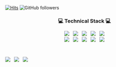 [![Hits](https://hits.seeyoufarm.com/api/count/incr/badge.svg?url=https%3A%2F%2Fgithub.com%2Fcastlejun-2&count_bg=%2379C83D&title_bg=%23555555&icon=&icon_color=%23E7E7E7&title=hits&edge_flat=false)](https://github.com/castlejun-2)
![GitHub followers](https://img.shields.io/github/followers/castlejun-2?style=social)

<h3 align="center">💻 <b>Technical Stack</b> 💻</h3>
<p align="center">
<img src="https://img.shields.io/badge/Python-3766AB?style=flat-square&logo=Python&logoColor=white"/></a> &nbsp
<img src="https://img.shields.io/badge/Java-007396?style=flat-square&logo=Java&logoColor=white"/></a> &nbsp
<img src="https://img.shields.io/badge/C++-00599C?style=flat-square&logo=C%2B%2B&logoColor=white"/></a> &nbsp
<img src="https://img.shields.io/badge/HTML5-E34F26?style=flat-square&logo=HTML5&logoColor=white"/></a> &nbsp
<img src="https://img.shields.io/badge/Node.js-339933?style=flat-square&logo=Node.js&logoColor=white"/></a>
</br>
<img src="https://img.shields.io/badge/AWS-FFAD00?style=flat-square&logo=AmazonAWS&logoColor=white"/></a> &nbsp
<img src="https://img.shields.io/badge/JavaScript-F7DF1E?style=flat-square&logo=JavaScript&logoColor=white"/> &nbsp
<img src="https://img.shields.io/badge/jQuery-0769AD?style=flat-square&logo=jQuery&logoColor=white"/> &nbsp
<img src="https://img.shields.io/badge/ReactJS-61DAFB?style=flat-square&logo=react&logoColor=black"> &nbsp
<img src="https://img.shields.io/badge/MySQL-4479A1?style=flat-square&logo=MySQL&logoColor=white"/></a> 
</a>
</br>
</p>
</br>
<p>
<a href="https://well-made-codestory.tistory.com"/>
<img src="http://img.shields.io/badge/-My%20Blog-655ced?style=flat&logo=github&link=https://well-made-codestory.tistory.com"/></a> &nbsp
<img src="https://img.shields.io/badge/sung0651@gmail.com-EA4335?style=flat-square&logo=Gmail&logoColor=white"/> &nbsp
<a href="https://www.notion.so/Introduce-9f5bbc3c0d134ac489aeccd0999d2957"/>
<img src="https://img.shields.io/badge/Notion-000000?style=flat-square&logo=Notion&logoColor=white&link=https://www.notion.so/Introduce-9f5bbc3c0d134ac489aeccd0999d2957"/></a>
</p>



